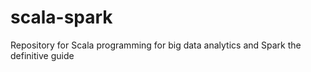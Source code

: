 # scala-spark
Repository for Scala programming for big data analytics and Spark the definitive guide
